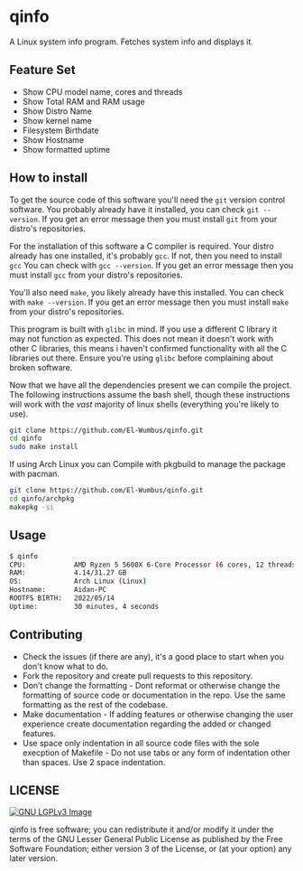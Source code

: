 # qinfo

A Linux system info program. Fetches system info and displays it.  

## Feature Set

* Show CPU model name, cores and threads
* Show Total RAM and RAM usage
* Show Distro Name
* Show kernel name
* Filesystem Birthdate
* Show Hostname
* Show formatted uptime

## How to install

To get the source code of this software you'll need the `git` version control software.
You probably already have it installed, you can check `git --version`.
If you get an error message then you must install `git` from your distro's repositories.

For the installation of this software a C compiler is required. Your distro already has one installed, it's probably `gcc`.
If not, then you need to install `gcc` You can check with `gcc --version`. If you get an error message then you must install
`gcc` from your distro's repositories.

You'll also need `make`, you likely already have this installed. You can check with `make --version`.
If you get an error message then you must install `make` from your distro's repositories.

This program is built with `glibc` in mind. If you use a different C library it may not function as expected.
This does not mean it doesn't work with other C libraries, this means i haven't confirmed functionality with
all the C libraries out there. Ensure you're using `glibc` before complaining about broken software.

Now that we have all the dependencies present we can compile the project. The following instructions assume the bash shell, though these instructions will work with the *vast* majority of linux shells (everything you're likely to use).

```bash
git clone https://github.com/El-Wumbus/qinfo.git
cd qinfo
sudo make install
```

If using Arch Linux you can Compile with pkgbuild to manage the package with pacman.

```bash
git clone https://github.com/El-Wumbus/qinfo.git
cd qinfo/archpkg
makepkg -si
```

## Usage

```bash
$ qinfo
CPU:            AMD Ryzen 5 5600X 6-Core Processor (6 cores, 12 threads)
RAM:            4.14/31.27 GB
OS:             Arch Linux (Linux)
Hostname:       Aidan-PC
ROOTFS BIRTH:   2022/05/14
Uptime:         30 minutes, 4 seconds
```

## Contributing

* Check the issues (if there are any), it's a good place to start when you don't know what to do.
* Fork the repository and create pull requests to this repository.
* Don’t change the formatting - Dont reformat or otherwise change the formatting of source code or documentation in the repo. Use the same formatting as the rest of the codebase.
* Make documentation - If adding features or otherwise changing the user experience create documentation regarding the added or changed features.
* Use space only indentation in all source code files with the sole execption of Makefile - Do not use tabs or any form of indentation other than spaces. Use 2 space indentation.

## LICENSE

[![GNU LGPLv3 Image](https://www.gnu.org/graphics/lgplv3-147x51.png)](https://www.gnu.org/licenses/lgpl-3.0.html)  

qinfo is free software; you can redistribute it and/or modify it under the terms of the GNU Lesser General Public License as published by the Free Software Foundation;
either version 3 of the License, or (at your option) any later version.
